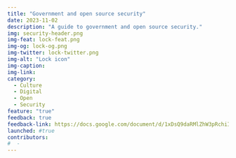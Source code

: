 ```yaml
---
title: "Government and open source security"
date: 2023-11-02
description: "A guide to government and open source security."
img: security-header.png
img-feat: lock-feat.png
img-og: lock-og.png
img-twitter: lock-twitter.png
img-alt: "Lock icon"
img-caption: 
img-link: 
category:
  - Culture
  - Digital
  - Open
  - Security
feature: "true"
feedback: true
feedback-link: https://docs.google.com/document/d/1xDsQ9daRMlZhW3pRchiIgEZtUxHvKGcj9rSX7dcAp_I/edit?usp=sharing
launched: #true
contributors:
#  - 
---
```

